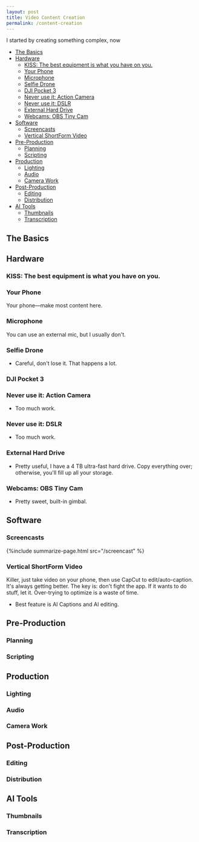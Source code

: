 ```yaml
---
layout: post
title: Video Content Creation
permalink: /content-creation
---
```


I started by creating something complex, now

<!-- prettier-ignore-start -->
<!-- vim-markdown-toc-start -->

- [The Basics](#the-basics)
- [Hardware](#hardware)
  - [KISS: The best equipment is what you have on you.](#kiss-the-best-equipment-is-what-you-have-on-you)
  - [Your Phone](#your-phone)
  - [Microphone](#microphone)
  - [Selfie Drone](#selfie-drone)
  - [DJI Pocket 3](#dji-pocket-3)
  - [Never use it: Action Camera](#never-use-it-action-camera)
  - [Never use it: DSLR](#never-use-it-dslr)
  - [External Hard Drive](#external-hard-drive)
  - [Webcams: OBS Tiny Cam](#webcams-obs-tiny-cam)
- [Software](#software)
  - [Screencasts](#screencasts)
  - [Vertical ShortForm Video](#vertical-shortform-video)
- [Pre-Production](#pre-production)
  - [Planning](#planning)
  - [Scripting](#scripting)
- [Production](#production)
  - [Lighting](#lighting)
  - [Audio](#audio)
  - [Camera Work](#camera-work)
- [Post-Production](#post-production)
  - [Editing](#editing)
  - [Distribution](#distribution)
- [AI Tools](#ai-tools)
  - [Thumbnails](#thumbnails)
  - [Transcription](#transcription)

<!-- vim-markdown-toc-end -->
<!-- prettier-ignore-end -->

## The Basics

## Hardware

### KISS: The best equipment is what you have on you.

### Your Phone

Your phone—make most content here.

### Microphone

You can use an external mic, but I usually don't.

### Selfie Drone

- Careful, don't lose it. That happens a lot.

### DJI Pocket 3

### Never use it: Action Camera

- Too much work.

### Never use it: DSLR

- Too much work.

### External Hard Drive

- Pretty useful, I have a 4 TB ultra-fast hard drive. Copy everything over; otherwise, you'll fill up all your storage.

### Webcams: OBS Tiny Cam

- Pretty sweet, built-in gimbal.

## Software

### Screencasts

{%include summarize-page.html src="/screencast" %}

### Vertical ShortForm Video

Killer, just take video on your phone, then use CapCut to edit/auto-caption. It's always getting better. The key is: don't fight the app. If it wants to do stuff, let it. Over-trying to optimize is a waste of time.

- Best feature is AI Captions and AI editing.

## Pre-Production

### Planning

### Scripting

## Production

### Lighting

### Audio

### Camera Work

## Post-Production

### Editing

### Distribution

## AI Tools

### Thumbnails

### Transcription

